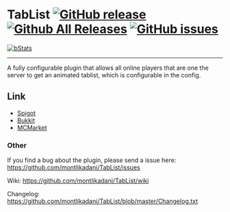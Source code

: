 # TabList [![GitHub release](https://img.shields.io/github/release/montlikadani/TabList.svg)](https://github.com/montlikadani/TabList/releases) [![Github All Releases](https://img.shields.io/github/downloads/montlikadani/TabList/total.svg)](https://github.com/montlikadani/TabList/releases) [![GitHub issues](https://img.shields.io/github/issues/montlikadani/TabList.svg)](https://github.com/montlikadani/TabList/issues)

[![bStats](https://img.shields.io/badge/bStats-1.7-brightgreen)](https://bstats.org/plugin/bukkit/TabList)

***

A fully configurable plugin that allows all online players that are one the server to get an animated tablist, which is configurable in the config.

## Link
* [Spigot](https://www.spigotmc.org/resources/46229/)
* [Bukkit](https://dev.bukkit.org/projects/animated-tab-tablist)
* [MCMarket](https://www.mc-market.org/resources/6127/)

### Other
If you find a bug about the plugin, please send a issue here: https://github.com/montlikadani/TabList/issues

Wiki: https://github.com/montlikadani/TabList/wiki

Changelog: https://github.com/montlikadani/TabList/blob/master/Changelog.txt
